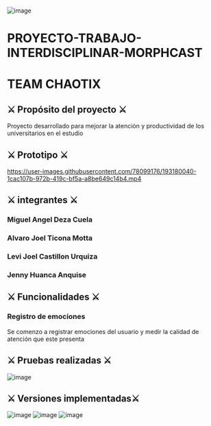 ![image](https://user-images.githubusercontent.com/78099176/193180305-8ed00087-ca83-4bbe-a263-a7ca187f08d8.png)

# PROYECTO-TRABAJO-INTERDISCIPLINAR-MORPHCAST
# TEAM CHAOTIX
## ⚔️ Propósito del proyecto ⚔️
Proyecto desarrollado para mejorar la atención y productividad de los universitarios en el estudio

## ⚔️ Prototipo ⚔️
https://user-images.githubusercontent.com/78099176/193180040-1cac107b-972b-419c-bf5a-a8be649c14b4.mp4

## ⚔️ integrantes ⚔️
### Miguel Angel Deza Cuela
### Alvaro Joel Ticona Motta
### Levi Joel Castillon Urquiza 
### Jenny Huanca Anquise

## ⚔️ Funcionalidades ⚔️
### Registro de emociones
Se comenzo a registrar emociones del usuario y medir la calidad de atención que este presenta

## ⚔️ Pruebas realizadas ⚔️
![image](https://user-images.githubusercontent.com/78099176/204282135-92f2a1ae-00a9-4c92-b080-1e07fc2e0d6f.png)

## ⚔️ Versiones implementadas⚔️
![image](https://user-images.githubusercontent.com/78099176/204282309-e5622d17-41ab-443f-962c-f10af109e8af.png)
![image](https://user-images.githubusercontent.com/78099176/204282391-c91b9fdc-7a10-4fda-a2a5-2cc5113b5f70.png)
![image](https://user-images.githubusercontent.com/78099176/204282469-de4ad284-38b9-4868-bf72-4e8ff0c004f2.png)


